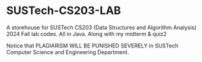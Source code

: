 # SUSTech-CS203-LAB
A storehouse for SUSTech CS203 (Data Structures and Algorithm Analysis) 2024 Fall lab codes. All in Java. Along with my midterm & quiz2

Notice that PLAGIARISM WILL BE PUNISHED SEVERELY in SUSTech Computer Science and Engineering Department.
